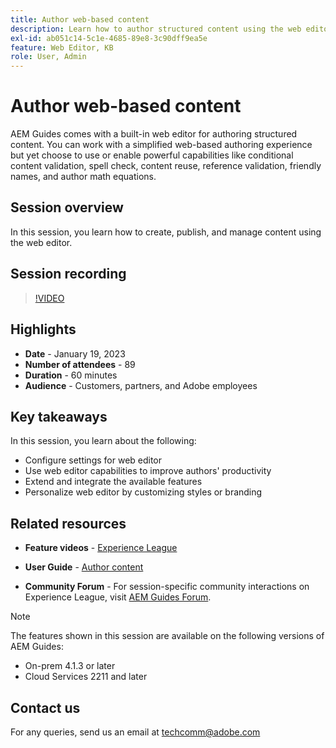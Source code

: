 ```yaml
---
title: Author web-based content
description: Learn how to author structured content using the web editor.
exl-id: ab051c14-5c1e-4685-89e8-3c90dff9ea5e
feature: Web Editor, KB
role: User, Admin
---
```

# Author web-based content

AEM Guides comes with a built-in web editor for authoring structured content. You can work with a simplified web-based authoring experience but yet choose to use or enable powerful capabilities like conditional content validation, spell check, content reuse, reference validation, friendly names, and author math equations.

## Session overview

In this session, you learn how to create, publish, and manage content using the web editor.

## Session recording

>[!VIDEO](https://video.tv.adobe.com/v/3414171/dita-authoring-ccms-web-author?quality=12&learn=on)

## Highlights

- **Date** - January 19, 2023 
- **Number of attendees** - 89
- **Duration** - 60 minutes
- **Audience** - Customers, partners, and Adobe employees

## Key takeaways

In this session, you learn about the following:
- Configure settings for web editor
- Use web editor capabilities to improve authors' productivity 
- Extend and integrate the available features 
- Personalize web editor by customizing styles or branding
 
## Related resources 

- **Feature videos** -  [Experience League](https://experienceleague.adobe.com/docs/experience-manager-guides-learn/videos/advanced-user-guide/overview.html?lang=en) 
 
- **User Guide** - [Author content](https://help.adobe.com/en_US/xml-documentation-for-adobe-experience-manager/index.html#t=DXML-master-map/authoring-content.html)
 
- **Community Forum** - For session-specific community interactions on Experience League, visit  [AEM Guides Forum](https://experienceleaguecommunities.adobe.com/t5/experience-manager-guides/bd-p/xml-documentation-discussions).

>[!NOTE]
>
> The features shown in this session are available on the following versions of AEM Guides:
> - On-prem 4.1.3 or later
> - Cloud Services 2211 and later

## Contact us

For any queries, send us an email at <techcomm@adobe.com>

